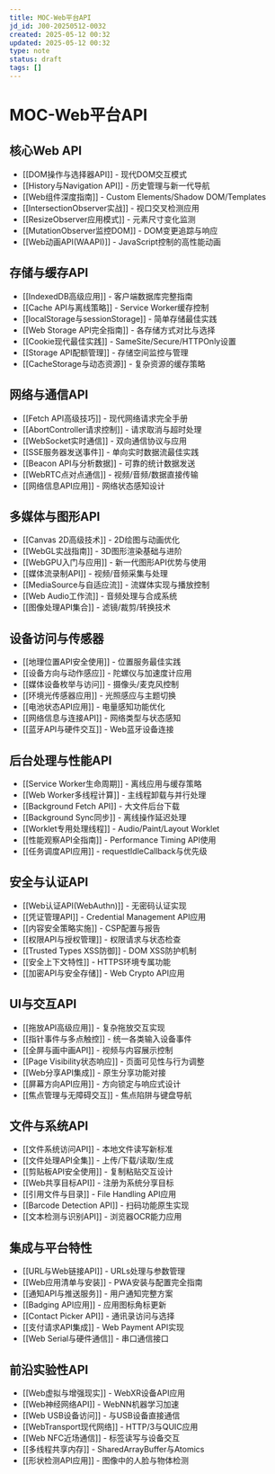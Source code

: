 ```yaml
---
title: MOC-Web平台API
jd_id: J00-20250512-0032
created: 2025-05-12 00:32
updated: 2025-05-12 00:32
type: note
status: draft
tags: []
---
```


# MOC-Web平台API

## 核心Web API
- [[DOM操作与选择器API]] - 现代DOM交互模式
- [[History与Navigation API]] - 历史管理与新一代导航
- [[Web组件深度指南]] - Custom Elements/Shadow DOM/Templates
- [[IntersectionObserver实战]] - 视口交叉检测应用
- [[ResizeObserver应用模式]] - 元素尺寸变化监测
- [[MutationObserver监控DOM]] - DOM变更追踪与响应
- [[Web动画API(WAAPI)]] - JavaScript控制的高性能动画

## 存储与缓存API
- [[IndexedDB高级应用]] - 客户端数据库完整指南
- [[Cache API与离线策略]] - Service Worker缓存控制
- [[localStorage与sessionStorage]] - 简单存储最佳实践
- [[Web Storage API完全指南]] - 各存储方式对比与选择
- [[Cookie现代最佳实践]] - SameSite/Secure/HTTPOnly设置
- [[Storage API配额管理]] - 存储空间监控与管理
- [[CacheStorage与动态资源]] - 复杂资源的缓存策略

## 网络与通信API
- [[Fetch API高级技巧]] - 现代网络请求完全手册
- [[AbortController请求控制]] - 请求取消与超时处理
- [[WebSocket实时通信]] - 双向通信协议与应用
- [[SSE服务器发送事件]] - 单向实时数据流最佳实践
- [[Beacon API与分析数据]] - 可靠的统计数据发送
- [[WebRTC点对点通信]] - 视频/音频/数据直接传输
- [[网络信息API应用]] - 网络状态感知设计

## 多媒体与图形API
- [[Canvas 2D高级技术]] - 2D绘图与动画优化
- [[WebGL实战指南]] - 3D图形渲染基础与进阶
- [[WebGPU入门与应用]] - 新一代图形API优势与使用
- [[媒体流录制API]] - 视频/音频采集与处理
- [[MediaSource与自适应流]] - 流媒体实现与播放控制
- [[Web Audio工作流]] - 音频处理与合成系统
- [[图像处理API集合]] - 滤镜/裁剪/转换技术

## 设备访问与传感器
- [[地理位置API安全使用]] - 位置服务最佳实践
- [[设备方向与动作感应]] - 陀螺仪与加速度计应用
- [[媒体设备枚举与访问]] - 摄像头/麦克风控制
- [[环境光传感器应用]] - 光照感应与主题切换
- [[电池状态API应用]] - 电量感知功能优化
- [[网络信息与连接API]] - 网络类型与状态感知
- [[蓝牙API与硬件交互]] - Web蓝牙设备连接

## 后台处理与性能API
- [[Service Worker生命周期]] - 离线应用与缓存策略
- [[Web Worker多线程计算]] - 主线程卸载与并行处理
- [[Background Fetch API]] - 大文件后台下载
- [[Background Sync同步]] - 离线操作延迟处理
- [[Worklet专用处理线程]] - Audio/Paint/Layout Worklet
- [[性能观察API全指南]] - Performance Timing API使用
- [[任务调度API应用]] - requestIdleCallback与优先级

## 安全与认证API
- [[Web认证API(WebAuthn)]] - 无密码认证实现
- [[凭证管理API]] - Credential Management API应用
- [[内容安全策略实施]] - CSP配置与报告
- [[权限API与授权管理]] - 权限请求与状态检查
- [[Trusted Types XSS防御]] - DOM XSS防护机制
- [[安全上下文特性]] - HTTPS环境专属功能
- [[加密API与安全存储]] - Web Crypto API应用

## UI与交互API
- [[拖放API高级应用]] - 复杂拖放交互实现
- [[指针事件与多点触控]] - 统一各类输入设备事件
- [[全屏与画中画API]] - 视频与内容展示控制
- [[Page Visibility状态响应]] - 页面可见性与行为调整
- [[Web分享API集成]] - 原生分享功能对接
- [[屏幕方向API应用]] - 方向锁定与响应式设计
- [[焦点管理与无障碍交互]] - 焦点陷阱与键盘导航

## 文件与系统API
- [[文件系统访问API]] - 本地文件读写新标准
- [[文件处理API全集]] - 上传/下载/读取/生成
- [[剪贴板API安全使用]] - 复制粘贴交互设计
- [[Web共享目标API]] - 注册为系统分享目标
- [[引用文件与目录]] - File Handling API应用
- [[Barcode Detection API]] - 扫码功能原生实现
- [[文本检测与识别API]] - 浏览器OCR能力应用

## 集成与平台特性
- [[URL与Web链接API]] - URLs处理与参数管理
- [[Web应用清单与安装]] - PWA安装与配置完全指南
- [[通知API与推送服务]] - 用户通知完整方案
- [[Badging API应用]] - 应用图标角标更新
- [[Contact Picker API]] - 通讯录访问与选择
- [[支付请求API集成]] - Web Payment API实现
- [[Web Serial与硬件通信]] - 串口通信接口

## 前沿实验性API
- [[Web虚拟与增强现实]] - WebXR设备API应用
- [[Web神经网络API]] - WebNN机器学习加速
- [[Web USB设备访问]] - 与USB设备直接通信
- [[WebTransport现代网络]] - HTTP/3与QUIC应用
- [[Web NFC近场通信]] - 标签读写与设备交互
- [[多线程共享内存]] - SharedArrayBuffer与Atomics
- [[形状检测API应用]] - 图像中的人脸与物体检测